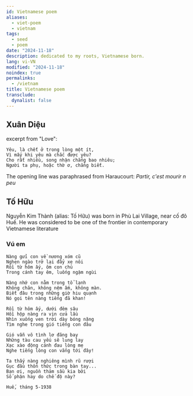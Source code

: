 ```yaml
---
id: Vietnamese poem
aliases:
  - viet-poem
  - vietnam
tags:
  - seed
  - poem
date: "2024-11-18"
description: dedicated to my roots, Vietnamese born.
lang: vi-VN
modified: "2024-11-18"
noindex: true
permalinks:
  - /vietnam
title: Vietnamese poem
transclude:
  dynalist: false
---
```


## Xuân Diệu

excerpt from "Love":

```poetry
Yêu, là chết ở trong lòng một ít,
Vì mấy khi yêu mà chắc được yêu?
Cho rất nhiều, song nhận chẳng bao nhiêu;
Người ta phụ, hoặc thờ ơ, chẳng biết.
```

The opening line was paraphrased from Haraucourt: _Partir, c'est mourir n peu_

## Tố Hữu

Nguyễn Kim Thành (alias: Tố Hữu) was born in Phù Lai Village, near cố đô Huế. He was considered to be one of the frontier in contemporary Vietnamese literature

### Vú em

```poetry
Nàng gửi con về nương xóm cũ
Nghẹn ngào trở lại đẩy xe nôi
Rồi từ hôm ấy, ôm con chủ
Trong cánh tay êm, luống ngậm ngùi

Nàng nhớ con nằm trong tổ lạnh
Không chăn, không nệm ấm, không màn.
Biết đâu trong những giờ hiu quạnh
Nó gọi tên nàng tiếng đã khan!

Rồi từ hôm ấy, dưới đêm sâu
Hồi hộp nàng ra vịn cửa lầu
Nhìn xuống ven trời dày bóng nặng
Tìm nghe trong gió tiếng con đâu

Gió vẫn vô tình lơ đãng bay
Những tàu cau yếu sẽ lung lay
Xạc xào động cánh đau lòng mẹ
Nghe tiếng lòng con vẳng tới đây!

Ta thấy nàng nghiêng mình rũ rượi
Gục đầu thổn thức trong bàn tay...
Bạn ơi, nguồn thảm sầu kia bởi
Số phận hay do chế độ này?

Huế, tháng 5-1938
```
